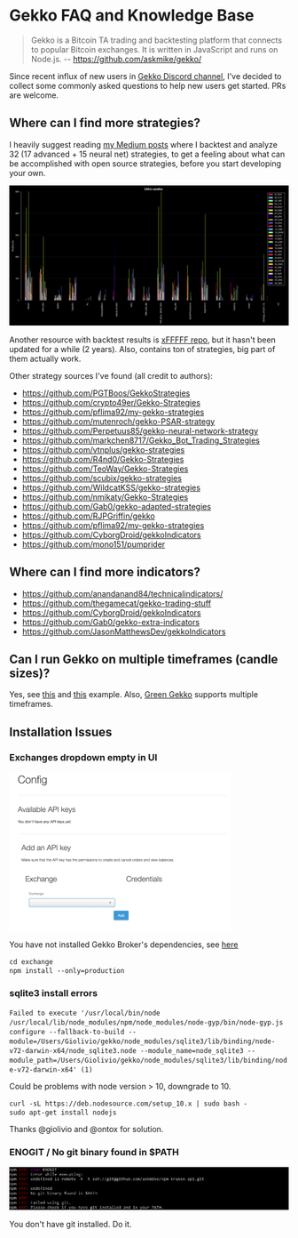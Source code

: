 # Gekko FAQ and Knowledge Base

> Gekko is a Bitcoin TA trading and backtesting platform that connects to popular Bitcoin exchanges. It is written in JavaScript and runs on Node.js.
> -- https://github.com/askmike/gekko/

Since recent influx of new users in [Gekko Discord channel](https://discord.gg/EecGYxW), I've decided to collect some commonly asked questions to help new users get started. PRs are welcome.

## Where can I find more strategies?

I heavily suggest reading [my Medium posts](https://medium.com/@deandree) where I backtest and analyze 32 (17 advanced + 15 neural net) strategies, to get a feeling about what can be accomplished with open source strategies, before you start developing your own.

![gkbt_ovr_2_advopt_240m__2019-08-13.png](imgs/gkbt_ovr_2_advopt_240m__2019-08-13.png)

Another resource with backtest results is [xFFFFF repo](https://github.com/xFFFFF/Gekko-Strategies), but it hasn't been updated for a while (2 years). Also, contains ton of strategies, big part of them actually work.

Other strategy sources I've found (all credit to authors):

- https://github.com/PGTBoos/GekkoStrategies
- https://github.com/crypto49er/Gekko-Strategies
- https://github.com/pflima92/my-gekko-strategies
- https://github.com/mutenroch/gekko-PSAR-strategy
- https://github.com/Perpetuus85/gekko-neural-network-strategy
- https://github.com/markchen8717/Gekko_Bot_Trading_Strategies
- https://github.com/vtnplus/gekko-strategies
- https://github.com/R4nd0/Gekko-Strategies
- https://github.com/TeoWay/Gekko-Strategies
- https://github.com/scubix/gekko-strategies
- https://github.com/WildcatKSS/gekko-strategies
- https://github.com/nmikaty/Gekko-Strategies
- https://github.com/Gab0/gekko-adapted-strategies
- https://github.com/RJPGriffin/gekko
- https://github.com/pflima92/my-gekko-strategies
- https://github.com/CyborgDroid/gekkoIndicators
- https://github.com/mono151/pumprider

## Where can I find more indicators?

- https://github.com/anandanand84/technicalindicators/
- https://github.com/thegamecat/gekko-trading-stuff
- https://github.com/CyborgDroid/gekkoIndicators
- https://github.com/Gab0/gekko-extra-indicators
- https://github.com/JasonMatthewsDev/gekkoIndicators

## Can I run Gekko on multiple timeframes (candle sizes)?

Yes, see [this](https://github.com/zappra/gekko/blob/develop/strategies/timeframes.js) and [this](https://github.com/CyborgDroid/gekkoIndicators/tree/master/sampleStrategies) example.
Also, [Green Gekko](https://github.com/mark-sch/gekko) supports multiple timeframes.

## Installation Issues

### Exchanges dropdown empty in UI

![empty_ex_dropdown.png](imgs/empty_ex_dropdown.png)

You have not installed Gekko Broker's dependencies, see [here](https://gekko.wizb.it/docs/installation/installing_gekko.html#Installing-Gekko-39-s-dependencies)

```
cd exchange
npm install --only=production
```

### sqlite3 install errors

`Failed to execute '/usr/local/bin/node /usr/local/lib/node_modules/npm/node_modules/node-gyp/bin/node-gyp.js configure --fallback-to-build --module=/Users/Giolivio/gekko/node_modules/sqlite3/lib/binding/node-v72-darwin-x64/node_sqlite3.node --module_name=node_sqlite3 --module_path=/Users/Giolivio/gekko/node_modules/sqlite3/lib/binding/node-v72-darwin-x64' (1)`

Could be problems with node version > 10, downgrade to 10.

```sudo apt-get remove nodejs
curl -sL https://deb.nodesource.com/setup_10.x | sudo bash -
sudo apt-get install nodejs
```

Thanks @giolivio and @ontox for solution.

### ENOGIT / No git binary found in \$PATH

![git_error.png](imgs/git_error.png)

You don't have git installed. Do it.
